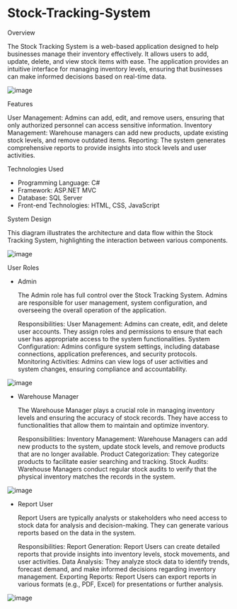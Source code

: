 # Stock-Tracking-System

Overview

The Stock Tracking System is a web-based application designed to help businesses manage their inventory effectively. It allows users to add, update, delete, and view stock items with ease. The application provides an intuitive interface for managing inventory levels, ensuring that businesses can make informed decisions based on real-time data.

![image](https://github.com/user-attachments/assets/14b66901-b075-41fd-aa7b-974b9f43c675)


Features

User Management: Admins can add, edit, and remove users, ensuring that only authorized personnel can access sensitive information.
Inventory Management: Warehouse managers can add new products, update existing stock levels, and remove outdated items.
Reporting: The system generates comprehensive reports to provide insights into stock levels and user activities.


Technologies Used

- Programming Language: C#
- Framework: ASP.NET MVC
- Database: SQL Server
- Front-end Technologies: HTML, CSS, JavaScript

System Design

This diagram illustrates the architecture and data flow within the Stock Tracking System, highlighting the interaction between various components.

![image](https://github.com/user-attachments/assets/a631b069-eed9-4802-a5ac-0dee7692faa8)

User Roles

- Admin

  The Admin role has full control over the Stock Tracking System. Admins are responsible for user management, system configuration, and overseeing the overall operation of the application.

  Responsibilities:
  User Management: Admins can create, edit, and delete user accounts. They assign roles and permissions to ensure that each user has appropriate access to the system functionalities.
  System Configuration: Admins configure system settings, including database connections, application preferences, and security protocols.
  Monitoring Activities: Admins can view logs of user activities and system changes, ensuring compliance and accountability.

![image](https://github.com/user-attachments/assets/d5f6b3bd-a530-4875-91e6-2de33cb9785e)


- Warehouse Manager

  The Warehouse Manager plays a crucial role in managing inventory levels and ensuring the accuracy of stock records. They have access to functionalities that allow them to maintain and optimize inventory.

  Responsibilities:
  Inventory Management: Warehouse Managers can add new products to the system, update stock levels, and remove products that are no longer available.
  Product Categorization: They categorize products to facilitate easier searching and tracking.
  Stock Audits: Warehouse Managers conduct regular stock audits to verify that the physical inventory matches the records in the system.

![image](https://github.com/user-attachments/assets/777e7da8-8114-4132-b291-0c2a8bc5d2b1)


- Report User

  Report Users are typically analysts or stakeholders who need access to stock data for analysis and decision-making. They can generate various reports based on the data in the system.

  Responsibilities:
  Report Generation: Report Users can create detailed reports that provide insights into inventory levels, stock movements, and user activities.
  Data Analysis: They analyze stock data to identify trends, forecast demand, and make informed decisions regarding inventory management.
  Exporting Reports: Report Users can export reports in various formats (e.g., PDF, Excel) for presentations or further analysis.



![image](https://github.com/user-attachments/assets/57310664-db98-410e-af9c-bb3ec5a8922d)

